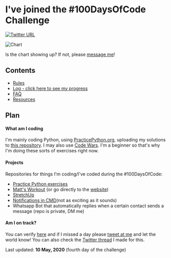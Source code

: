 # I've joined the #100DaysOfCode Challenge

[![Twitter URL](https://img.shields.io/twitter/url/https/twitter.com/raduciurca.svg?style=social&label=Follow%20%40raduciurca)](https://twitter.com/raduciurca)

![Chart](https://wakatime.com/share/@576d6cd5-e2d2-4808-bbb3-fbff29e291ae/31ad8324-ef40-498b-98cc-3c2347b2ca89.svg)

Is the chart showing up? If not, please [message me](https://twitter.com/messages/1098271672724017153-1098271672724017153?recipient_id=1098271672724017153&text=)!
## Contents

* [Rules](rules.md)
* [Log - click here to see my progress](r1-log.md)
* [FAQ](FAQ.md)
* [Resources](resources.md)

## Plan

#### What am I coding

I'm mainly coding Python, using [PracticePython.org](https://practicepython.org), uploading my solutions to [this repository](https://github.com/ciurca/PracticePython). I may also use [Code Wars](https://codewars.com). I'm a beginner so that's why I'm doing these sorts of exercises right now.

#### Projects

Repositories for things I'm coding/I've coded during the #100DaysOfCode:
* [Practice Python exercises](https://github.com/ciurca/PracticePython)
* [Matt's Workout](https://github.com/ciurca/ciurca.github.io) (or go directly to the [website](https://ciurca.github.io))
* [StretchUp](https://github.com/ciurca/stretchup)
* [Notifications in CMD](https://github.com/ciurca/notifications)(not as exciting as it sounds)
* Whatsapp Bot that automatically replies when a certain contact sends a message (repo is private, DM me)

#### Am I on track?

You can verify [here](r1-log.md) and if I missed a day please [tweet at me](https://twitter.com/intent/tweet?text=Hey%20%40raduciurca%2C%20did%20you%20just%20miss%20a%20day%20of%20%23100DaysOfCode%3F&) and let the world know!
You can also check the [Twitter thread](https://twitter.com/raduciurca/status/1257978799423176709) I made for this.

Last updated: **10 May, 2020** (fourth day of the challenge)

